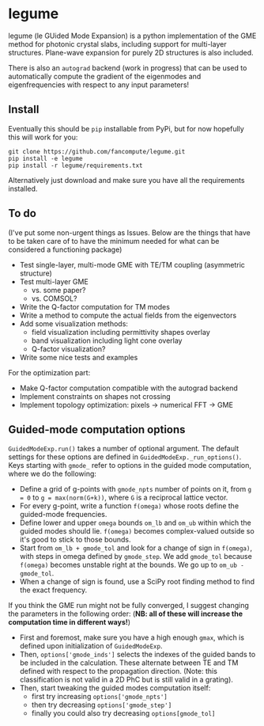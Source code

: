 # legume

legume (le GUided Mode Expansion) is a python implementation of the GME method for photonic crystal slabs, including support for multi-layer structures. Plane-wave expansion for purely 2D structures is also included. 

There is also an `autograd` backend (work in progress) that can be used to automatically compute the gradient of the eigenmodes and eigenfrequencies with respect to any input parameters!

## Install

Eventually this should be `pip` installable from PyPi, but for now hopefully this will work for you:

```
git clone https://github.com/fancompute/legume.git
pip install -e legume
pip install -r legume/requirements.txt
```

Alternatively just download and make sure you have all the requirements installed. 

## To do
(I've put some non-urgent things as Issues. Below are the things that have to be taken care of to have the minimum needed for what can be considered a functioning package)

- Test single-layer, multi-mode GME with TE/TM coupling (asymmetric structure)
- Test multi-layer GME
  - vs. some paper? 
  - vs. COMSOL?
- Write the Q-factor computation for TM modes
- Write a method to compute the actual fields from the eigenvectors
- Add some visualization methods:
    - field visualization including permittivity shapes overlay
    - band visualization including light cone overlay
    - Q-factor visualization? 
- Write some nice tests and examples

For the optimization part:
- Make Q-factor computation compatible with the autograd backend
- Implement constraints on shapes not crossing
- Implement topology optimization: pixels -> numerical FFT -> GME 

## Guided-mode computation options
`GuidedModeExp.run()` takes a number of optional argument. The default settings for these options are defined in `GuidedModeExp._run_options()`. Keys starting with `gmode_` refer to options in the guided mode computation, where we do the following: 

- Define a grid of g-points with `gmode_npts` number of points on it, from `g = 0` to `g = max(norm(G+k))`, where `G` is a reciprocal lattice vector.
- For every g-point, write a function `f(omega)` whose roots define the guided-mode frequencies.
- Define lower and upper `omega` bounds `om_lb` and `om_ub` within which the guided modes should lie. `f(omega)` becomes complex-valued outside so it's good to stick to those bounds.
- Start from `om_lb + gmode_tol` and look for a change of sign in `f(omega)`, with steps in omega defined by `gmode_step`. We add `gmode_tol` because `f(omega)` becomes unstable right at the bounds. We go up to `om_ub - gmode_tol`. 
- When a change of sign is found, use a SciPy root finding method to find the exact frequency.

If you think the GME run might not be fully converged, I suggest changing the parameters in the following order:
(**NB: all of these will increase the computation time in different ways!**)

- First and foremost, make sure you have a high enough `gmax`, which is defined upon initialization of `GuidedModeExp`.
- Then, `options['gmode_inds']` selects the indexes of the guided bands to be included in the calculation. These alternate between TE and TM defined with respect to the propagation direction. (Note: this classification is not valid in a 2D PhC but is still valid in a grating).
- Then, start tweaking the guided modes computation itself:
  - first try increasing `options['gmode_npts']`
  - then try decreasing `options['gmode_step']`
  - finally you could also try decreasing `options[gmode_tol]`
